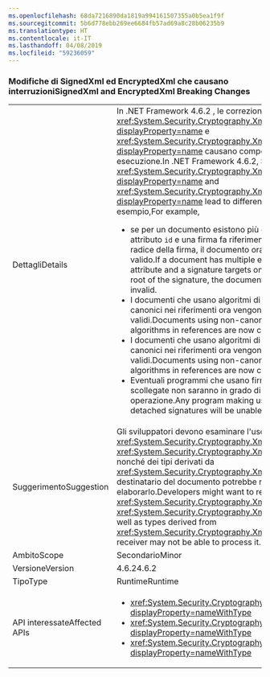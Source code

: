 ```yaml
---
ms.openlocfilehash: 68da7216890da1819a994161507355a0b5ea1f9f
ms.sourcegitcommit: 5b6d778ebb269ee6684fb57ad69a8c28b06235b9
ms.translationtype: HT
ms.contentlocale: it-IT
ms.lasthandoff: 04/08/2019
ms.locfileid: "59236059"
---
```

### <a name="signedxml-and-encryptedxml-breaking-changes"></a><span data-ttu-id="40395-101">Modifiche di SignedXml ed EncryptedXml che causano interruzioni</span><span class="sxs-lookup"><span data-stu-id="40395-101">SignedXml and EncryptedXml Breaking Changes</span></span>

|   |   |
|---|---|
|<span data-ttu-id="40395-102">Dettagli</span><span class="sxs-lookup"><span data-stu-id="40395-102">Details</span></span>|<span data-ttu-id="40395-103">In .NET Framework 4.6.2 , le correzioni per la sicurezza in <xref:System.Security.Cryptography.Xml.SignedXml?displayProperty=name> e <xref:System.Security.Cryptography.Xml.EncryptedXml?displayProperty=name> causano comportamenti diversi in fase di esecuzione.</span><span class="sxs-lookup"><span data-stu-id="40395-103">In .NET Framework 4.6.2, Security fixes in <xref:System.Security.Cryptography.Xml.SignedXml?displayProperty=name> and <xref:System.Security.Cryptography.Xml.EncryptedXml?displayProperty=name> lead to different run-time behaviors.</span></span> <span data-ttu-id="40395-104">Ad esempio,</span><span class="sxs-lookup"><span data-stu-id="40395-104">For example,</span></span><ul><li><span data-ttu-id="40395-105">se per un documento esistono più elementi con lo stesso attributo <code>id</code> e una firma fa riferimento a uno di tali elementi come radice della firma, il documento ora verrà considerato non valido.</span><span class="sxs-lookup"><span data-stu-id="40395-105">If a document has multiple elements with the same <code>id</code> attribute and a signature targets one of those elements as the root of the signature, the document will now be considered invalid.</span></span></li><li><span data-ttu-id="40395-106">I documenti che usano algoritmi di trasformazione XPath non canonici nei riferimenti ora vengono considerati non validi.</span><span class="sxs-lookup"><span data-stu-id="40395-106">Documents using non-canonical XPath transform algorithms in references are now considered invalid.</span></span></li><li><span data-ttu-id="40395-107">I documenti che usano algoritmi di trasformazione XSLT non canonici nei riferimenti ora vengono considerati non validi.</span><span class="sxs-lookup"><span data-stu-id="40395-107">Documents using non-canonical XSLT transform algorithms in references are now consider invalid.</span></span></li><li><span data-ttu-id="40395-108">Eventuali programmi che usano firme di risorse esterne scollegate non saranno in grado di eseguire questa operazione.</span><span class="sxs-lookup"><span data-stu-id="40395-108">Any program making use of external resource detached signatures will be unable to do so.</span></span></li></ul>|
|<span data-ttu-id="40395-109">Suggerimento</span><span class="sxs-lookup"><span data-stu-id="40395-109">Suggestion</span></span>|<span data-ttu-id="40395-110">Gli sviluppatori devono esaminare l'uso di <xref:System.Security.Cryptography.Xml.XmlDsigXsltTransform> e <xref:System.Security.Cryptography.Xml.XmlDsigXsltTransform> nonché dei tipi derivati da <xref:System.Security.Cryptography.Xml.Transform>, poiché un destinatario del documento potrebbe non essere in grado di elaborarlo.</span><span class="sxs-lookup"><span data-stu-id="40395-110">Developers might want to review the usage of <xref:System.Security.Cryptography.Xml.XmlDsigXsltTransform> and <xref:System.Security.Cryptography.Xml.XmlDsigXsltTransform>, as well as types derived from <xref:System.Security.Cryptography.Xml.Transform> since a document receiver may not be able to process it.</span></span>|
|<span data-ttu-id="40395-111">Ambito</span><span class="sxs-lookup"><span data-stu-id="40395-111">Scope</span></span>|<span data-ttu-id="40395-112">Secondario</span><span class="sxs-lookup"><span data-stu-id="40395-112">Minor</span></span>|
|<span data-ttu-id="40395-113">Versione</span><span class="sxs-lookup"><span data-stu-id="40395-113">Version</span></span>|<span data-ttu-id="40395-114">4.6.2</span><span class="sxs-lookup"><span data-stu-id="40395-114">4.6.2</span></span>|
|<span data-ttu-id="40395-115">Tipo</span><span class="sxs-lookup"><span data-stu-id="40395-115">Type</span></span>|<span data-ttu-id="40395-116">Runtime</span><span class="sxs-lookup"><span data-stu-id="40395-116">Runtime</span></span>|
|<span data-ttu-id="40395-117">API interessate</span><span class="sxs-lookup"><span data-stu-id="40395-117">Affected APIs</span></span>|<ul><li><xref:System.Security.Cryptography.Xml.Transform?displayProperty=nameWithType></li><li><xref:System.Security.Cryptography.Xml.XmlDsigXPathTransform?displayProperty=nameWithType></li><li><xref:System.Security.Cryptography.Xml.XmlDsigXsltTransform?displayProperty=nameWithType></li></ul>|
